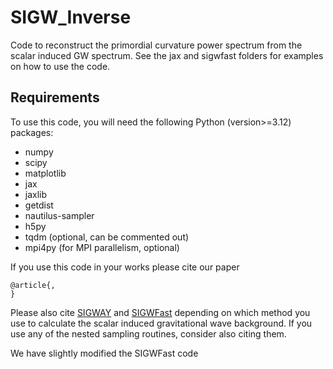 # SIGW_Inverse
 
Code to reconstruct the primordial curvature power spectrum from the scalar induced GW spectrum. See the jax and sigwfast folders for examples on how to use the code. 

## Requirements

To use this code, you will need the following Python (version>=3.12) packages:

- numpy
- scipy
- matplotlib
- jax
- jaxlib
- getdist
- nautilus-sampler
- h5py
- tqdm (optional, can be commented out)
- mpi4py (for MPI parallelism, optional)


If you use this code in your works please cite our paper
```
@article{,
}
```


Please also cite [SIGWAY](https://github.com/jonaselgammal/SIGWAY) and [SIGWFast](https://github.com/Lukas-T-W/SIGWfast) depending on which method you use to calculate the scalar induced gravitational wave background. If you use any of the nested sampling routines, consider also citing them.

We have slightly modified the SIGWFast code
